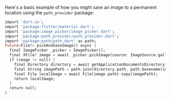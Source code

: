 
Here's a basic example of how you might save an image to a permanent location using the `path_provider` package:

```dart
import 'dart:io';
import 'package:flutter/material.dart';
import 'package:image_picker/image_picker.dart';
import 'package:path_provider/path_provider.dart';
import 'package:path/path.dart' as path;
Future<File?> pickAndSaveImage() async {
  final ImagePicker _picker = ImagePicker();
  final XFile? image = await _picker.pickImage(source: ImageSource.gallery);
  if (image != null) {
    final Directory directory = await getApplicationDocumentsDirectory();
    final String imagePath = path.join(directory.path, path.basename(image.path));
    final File localImage = await File(image.path).copy(imagePath);
    return localImage;
  }
  return null;
}
```